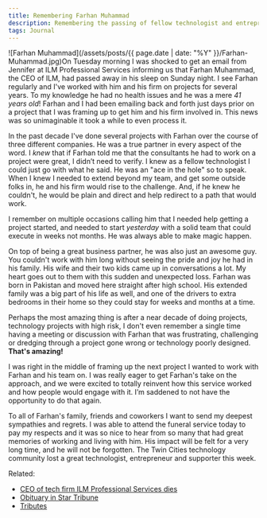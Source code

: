 ```yaml
---
title: Remembering Farhan Muhammad
description: Remembering the passing of fellow technologist and entrepreneur.
tags: Journal
---
```


![Farhan Muhammad](/assets/posts/{{ page.date | date: "%Y" }}/Farhan-Muhammad.jpg)On Tuesday morning I was shocked to get an email from Jennifer at ILM Professional Services informing us that Farhan Muhammad, the CEO of ILM, had passed away in his sleep on Sunday night. I see Farhan regularly and I've worked with him and his firm on projects for several years. To my knowledge he had no health issues and he was a mere _41 years old_! Farhan and I had been emailing back and forth just days prior on a project that I was framing up to get him and his firm involved in. This news was so unimaginable it took a while to even process it.

In the past decade I've done several projects with Farhan over the course of three different companies. He was a true partner in every aspect of the word. I _knew_ that if Farhan told me that the consultants he had to work on a project were great, I didn’t need to verify. I knew as a fellow technologist I could just go with what he said. He was an "ace in the hole" so to speak. When I knew I needed to extend beyond my team, and get some outside folks in, he and his firm would rise to the challenge. And, if he knew he couldn't, he would be plain and direct and help redirect to a path that would work.

I remember on multiple occasions calling him that I needed help getting a project started, and needed to start _yesterday_ with a solid team that could execute in weeks not months. He was always able to make magic happen.

On top of being a great business partner, he was also just an awesome guy. You couldn't work with him long without seeing the pride and joy he had in his family. His wife and their two kids came up in conversations a lot. My heart goes out to them with this sudden and unexpected loss. Farhan was born in Pakistan and moved here straight after high school. His extended family was a big part of his life as well, and one of the drivers to extra bedrooms in their home so they could stay for weeks and months at a time.

Perhaps the most amazing thing is after a near decade of doing projects, technology projects with high risk, I don't even remember a single time having a meeting or discussion with Farhan that was frustrating, challenging or dredging through a project gone wrong or technology poorly designed. **That's amazing!**

I was right in the middle of framing up the next project I wanted to work with Farhan and his team on. I was really eager to get Farhan's take on the approach, and we were excited to totally reinvent how this service worked and how people would engage with it. I’m saddened to not have the opportunity to do that again.

To all of Farhan's family, friends and coworkers I want to send my deepest sympathies and regrets. I was able to attend the funeral service today to pay my respects and it was so nice to hear from so many that had great memories of working and living with him. His impact will be felt for a very long time, and he will not be forgotten. The Twin Cities technology community lost a great technologist, entrepreneur and supporter this week.

Related:

* [CEO of tech firm ILM Professional Services dies](http://www.bizjournals.com/twincities/blog/in_private/2014/03/ceo-of-tech-firm-ilm-professional.html)
* [Obituary in Star Tribune](http://www.startribune.com/obituaries/detail/14028435/?fullname=farhan-muhammad)
* [Tributes](http://www.washburn-mcreavy.com/obituaries/Farhan-Muhammad/)


